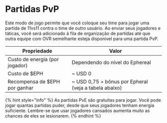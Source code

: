 # Partidas PvP

Este modo de jogo permite que você coloque seu time para jogar uma partida de 11vs11 contra o time de outro usuário. Ao enviar seus jogadores e táticas, você será adicionado à fila de organização de partidas até que outra equipe com OVR semelhante esteja disponível para uma partida PvP.

| Propriedade                    | Valor                                                  |
| ------------------------------ | ------------------------------------------------------ |
| Custo de energia (por jogador) | Dependendo do nível do Ephereal                        |
| Custo de $EPH                  | \~ USD 0                                               |
| Recompensa de $EPH por ganhar  | \~ USD 0,75 + bônus por Epheral (veja a tabela abaixo) |

{% hint style="info" %}
As partidas PvE são gratuitas para jogar. Você pode jogar quantas partidas puder, desde que seus jogadores tenham energia suficiente. Lembre-se que usar jogadores cansados ​​aumenta muito as chances de eles se lesionarem.
{% endhint %}
